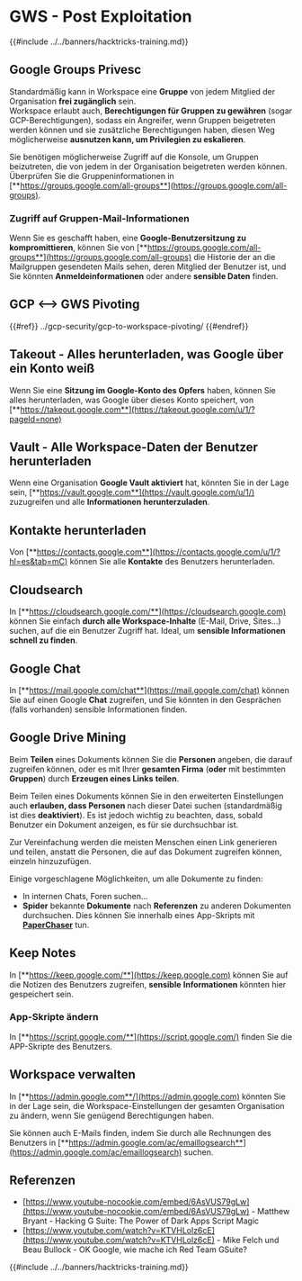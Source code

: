 # GWS - Post Exploitation

{{#include ../../banners/hacktricks-training.md}}

## Google Groups Privesc

Standardmäßig kann in Workspace eine **Gruppe** von jedem Mitglied der Organisation **frei zugänglich** sein.\
Workspace erlaubt auch, **Berechtigungen für Gruppen zu gewähren** (sogar GCP-Berechtigungen), sodass ein Angreifer, wenn Gruppen beigetreten werden können und sie zusätzliche Berechtigungen haben, diesen Weg möglicherweise **ausnutzen kann, um Privilegien zu eskalieren**.

Sie benötigen möglicherweise Zugriff auf die Konsole, um Gruppen beizutreten, die von jedem in der Organisation beigetreten werden können. Überprüfen Sie die Gruppeninformationen in [**https://groups.google.com/all-groups**](https://groups.google.com/all-groups).

### Zugriff auf Gruppen-Mail-Informationen

Wenn Sie es geschafft haben, eine **Google-Benutzersitzung zu kompromittieren**, können Sie von [**https://groups.google.com/all-groups**](https://groups.google.com/all-groups) die Historie der an die Mailgruppen gesendeten Mails sehen, deren Mitglied der Benutzer ist, und Sie könnten **Anmeldeinformationen** oder andere **sensible Daten** finden.

## GCP <--> GWS Pivoting

{{#ref}}
../gcp-security/gcp-to-workspace-pivoting/
{{#endref}}

## Takeout - Alles herunterladen, was Google über ein Konto weiß

Wenn Sie eine **Sitzung im Google-Konto des Opfers** haben, können Sie alles herunterladen, was Google über dieses Konto speichert, von [**https://takeout.google.com**](https://takeout.google.com/u/1/?pageId=none)

## Vault - Alle Workspace-Daten der Benutzer herunterladen

Wenn eine Organisation **Google Vault aktiviert** hat, könnten Sie in der Lage sein, [**https://vault.google.com**](https://vault.google.com/u/1/) zuzugreifen und alle **Informationen** **herunterzuladen**.

## Kontakte herunterladen

Von [**https://contacts.google.com**](https://contacts.google.com/u/1/?hl=es&tab=mC) können Sie alle **Kontakte** des Benutzers herunterladen.

## Cloudsearch

In [**https://cloudsearch.google.com/**](https://cloudsearch.google.com) können Sie einfach **durch alle Workspace-Inhalte** (E-Mail, Drive, Sites...) suchen, auf die ein Benutzer Zugriff hat. Ideal, um **sensible Informationen schnell zu finden**.

## Google Chat

In [**https://mail.google.com/chat**](https://mail.google.com/chat) können Sie auf einen Google **Chat** zugreifen, und Sie könnten in den Gesprächen (falls vorhanden) sensible Informationen finden.

## Google Drive Mining

Beim **Teilen** eines Dokuments können Sie die **Personen** angeben, die darauf zugreifen können, oder es mit Ihrer **gesamten Firma** (**oder** mit bestimmten **Gruppen**) durch **Erzeugen eines Links** **teilen**.

Beim Teilen eines Dokuments können Sie in den erweiterten Einstellungen auch **erlauben, dass Personen** nach dieser Datei suchen (standardmäßig ist dies **deaktiviert**). Es ist jedoch wichtig zu beachten, dass, sobald Benutzer ein Dokument anzeigen, es für sie durchsuchbar ist.

Zur Vereinfachung werden die meisten Menschen einen Link generieren und teilen, anstatt die Personen, die auf das Dokument zugreifen können, einzeln hinzuzufügen.

Einige vorgeschlagene Möglichkeiten, um alle Dokumente zu finden:

- In internen Chats, Foren suchen...
- **Spider** bekannte **Dokumente** nach **Referenzen** zu anderen Dokumenten durchsuchen. Dies können Sie innerhalb eines App-Skripts mit [**PaperChaser**](https://github.com/mandatoryprogrammer/PaperChaser) tun.

## **Keep Notes**

In [**https://keep.google.com/**](https://keep.google.com) können Sie auf die Notizen des Benutzers zugreifen, **sensible** **Informationen** könnten hier gespeichert sein.

### App-Skripte ändern

In [**https://script.google.com/**](https://script.google.com/) finden Sie die APP-Skripte des Benutzers.

## **Workspace verwalten**

In [**https://admin.google.com**/](https://admin.google.com) könnten Sie in der Lage sein, die Workspace-Einstellungen der gesamten Organisation zu ändern, wenn Sie genügend Berechtigungen haben.

Sie können auch E-Mails finden, indem Sie durch alle Rechnungen des Benutzers in [**https://admin.google.com/ac/emaillogsearch**](https://admin.google.com/ac/emaillogsearch) suchen.

## Referenzen

- [https://www.youtube-nocookie.com/embed/6AsVUS79gLw](https://www.youtube-nocookie.com/embed/6AsVUS79gLw) - Matthew Bryant - Hacking G Suite: The Power of Dark Apps Script Magic
- [https://www.youtube.com/watch?v=KTVHLolz6cE](https://www.youtube.com/watch?v=KTVHLolz6cE) - Mike Felch und Beau Bullock - OK Google, wie mache ich Red Team GSuite?

{{#include ../../banners/hacktricks-training.md}}
